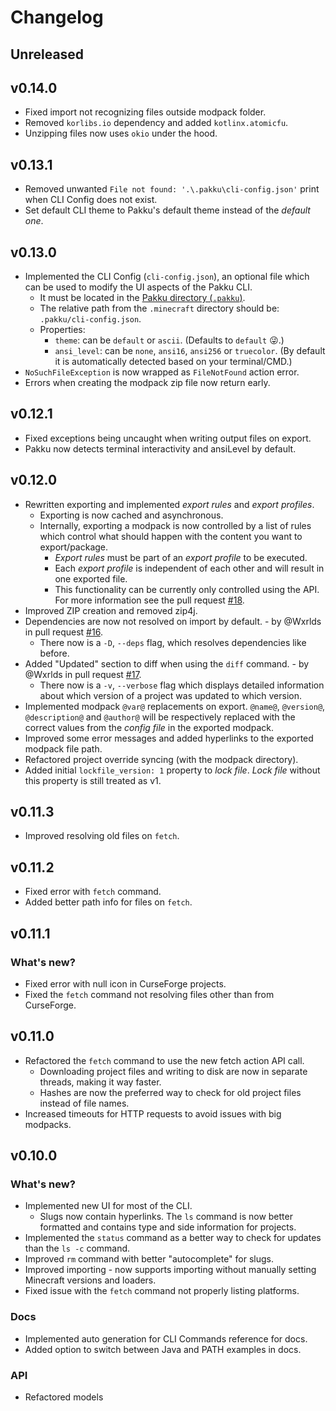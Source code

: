 # Changelog

## Unreleased

## v0.14.0

- Fixed import not recognizing files outside modpack folder.
- Removed `korlibs.io` dependency and added `kotlinx.atomicfu`.
- Unzipping files now uses `okio` under the hood.

## v0.13.1

- Removed unwanted `File not found: '.\.pakku\cli-config.json'` print 
when CLI Config does not exist.
- Set default CLI theme to Pakku's default theme instead of the _default one_.

## v0.13.0

- Implemented the CLI Config (`cli-config.json`), an optional file
which can be used to modify the UI aspects of the Pakku CLI.
  - It must be located in the [Pakku directory (`.pakku`)](https://juraj-hrivnak.github.io/Pakku/pakku-directory.html).
  - The relative path from the `.minecraft` directory should be: `.pakku/cli-config.json`.
  - Properties:
    - `theme`: can be `default` or `ascii`. (Defaults to `default` 😜.)
    - `ansi_level`: can be `none`, `ansi16`, `ansi256` or `truecolor`.
    (By default it is automatically detected based on your terminal/CMD.)
- `NoSuchFileException` is now wrapped as `FileNotFound` action error.
- Errors when creating the modpack zip file now return early.

## v0.12.1

- Fixed exceptions being uncaught when writing output files on export.
- Pakku now detects terminal interactivity and ansiLevel by default.

## v0.12.0

- Rewritten exporting and implemented _export rules_ and _export profiles_.
  - Exporting is now cached and asynchronous.
  - Internally, exporting a modpack is now controlled by a list of rules which control
    what should happen with the content you want to export/package.
    - _Export rules_ must be part of an _export profile_ to be executed.
    - Each _export profile_ is independent of each other and will result
      in one exported file.
    - This functionality can be currently only controlled using the API.
      For more information see the pull request [#18](https://github.com/juraj-hrivnak/Pakku/pull/18).
- Improved ZIP creation and removed zip4j.
- Dependencies are now not resolved on import by default.
  \- by @Wxrlds in pull request [#16](https://github.com/juraj-hrivnak/Pakku/pull/16).
  - There now is a `-D`, `--deps` flag, which resolves dependencies like before.
- Added "Updated" section to diff when using the `diff` command.
  \- by @Wxrlds in pull request [#17](https://github.com/juraj-hrivnak/Pakku/pull/17).
  - There now is a `-v`, `--verbose` flag which displays detailed information
    about which version of a project was updated to which version.
- Implemented modpack `@var@` replacements on export. `@name@`, `@version@`, `@description@` and `@author@`
  will be respectively replaced with the correct values from the _config file_ in the exported modpack.
- Improved some error messages and added hyperlinks to the exported modpack file path.
- Refactored project override syncing (with the modpack directory).
- Added initial `lockfile_version: 1` property to _lock file_.
  _Lock file_ without this property is still treated as v1.

## v0.11.3

- Improved resolving old files on `fetch`.

## v0.11.2

- Fixed error with `fetch` command.
- Added better path info for files on `fetch`.

## v0.11.1

### What's new?

- Fixed error with null icon in CurseForge projects. 
- Fixed the `fetch` command not resolving files other than from CurseForge.

## v0.11.0

- Refactored the `fetch` command to use the new fetch action API call.
  - Downloading project files and writing to disk are now in separate
  threads, making it way faster.
  - Hashes are now the preferred way to check for old project files
  instead of file names.
- Increased timeouts for HTTP requests to avoid issues with big modpacks.

## v0.10.0

### What's new?

- Implemented new UI for most of the CLI.
  - Slugs now contain hyperlinks. The `ls` command is now better formatted
  and contains type and side information for projects.
- Implemented the `status` command as a better way to check for updates
than the `ls -c` command.
- Improved `rm` command with better "autocomplete" for slugs.
- Improved importing - now supports importing without manually setting Minecraft
versions and loaders.
- Fixed issue with the `fetch` command not properly listing platforms.

### Docs
- Implemented auto generation for CLI Commands reference for docs.
- Added option to switch between Java and PATH examples in docs.

### API
- Refactored models
